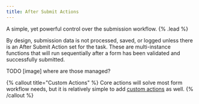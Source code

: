 ```yaml
---
title: After Submit Actions
---
```


A simple, yet powerful control over the submission workflow. {% .lead %}

By design, submission data is not processed, saved, or logged unless there is an After Submit Action set for the task. These are multi-instance functions that will run sequentially after a form has been validated and successfully submitted.

TODO
[image]
where are those managed?

{% callout title="Custom Actions" %}
Core actions will solve most form workflow needs, but it is relatively simple to add [custom actions](./forms/customizations#custom-after-submit-actions) as well.
{% /callout %}
